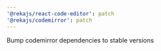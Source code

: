 ```yaml
---
'@rekajs/react-code-editor': patch
'@rekajs/codemirror': patch
---
```


Bump codemirror dependencies to stable versions
